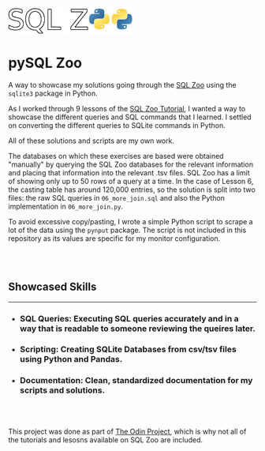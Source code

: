 <img src="Sql_zoo.png" width="50%" alt="SQL Zoo"/>

# pySQL Zoo
A way to showcase my solutions going through the [SQL Zoo](https://sqlzoo.net/wiki/SQL_Tutorial) using the <code>sqlite3</code> package in Python.

As I worked through 9 lessons of the [SQL Zoo Tutorial](https://sqlzoo.net/wiki/SQL_Tutorial), I wanted a way to showcase the different queries and SQL commands that I learned. I settled on converting the different queries to SQLite commands in Python.

All of these solutions and scripts are my own work.

The databases on which these exercises are based were obtained "manually" by querying the SQL Zoo databases for the relevant information and placing that information into the relevant .tsv files. SQL Zoo has a limit of showing only up to 50 rows of a query at a time. In the case of Lesson 6, the casting table has around 120,000 entries, so the solution is split into two files: the raw SQL queries in <code>06_more_join.sql</code> and also the Python implementation in <code>06_more_join.py</code>.

To avoid excessive copy/pasting, I wrote a simple Python script to scrape a lot of the data using the <code>pynput</code> package. The script is not included in this repository as its values are specific for my monitor configuration.

<br />
<br />

## Showcased Skills
___
- ### SQL Queries: Executing SQL queries accurately and in a way that is readable to someone reviewing the queires later.
- ### Scripting: Creating SQLite Databases from csv/tsv files using Python and Pandas.
- ### Documentation: Clean, standardized documentation for my scripts and solutions.


<br />
<br />

This project was done as part of [The Odin Project](https://www.TheOdinProject.com), which is why not all of the tutorials and lesosns available on SQL Zoo are included.
